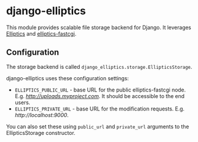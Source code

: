 django-elliptics
================

This module provides scalable file storage backend for Django. It leverages [Elliptics](/reverbrain/elliptics) and [elliptics-fastcgi](/lmovsesjan/elliptics-fastcgi).

Configuration
-------------
The storage backend is called `django_elliptics.storage.EllipticsStorage`.

django-elliptics uses these configuration settings:

 * `ELLIPTICS_PUBLIC_URL` - base URL for the public elliptics-fastcgi node. E.g. _http://uploads.myproject.com_. It should be accessible to the end users.
 * `ELLIPTICS_PRIVATE_URL` - base URL for the modification requests. E.g. _http://localhost:9000_.

You can also set these using `public_url` and `private_url` arguments to the EllipticsStorage constructor.
